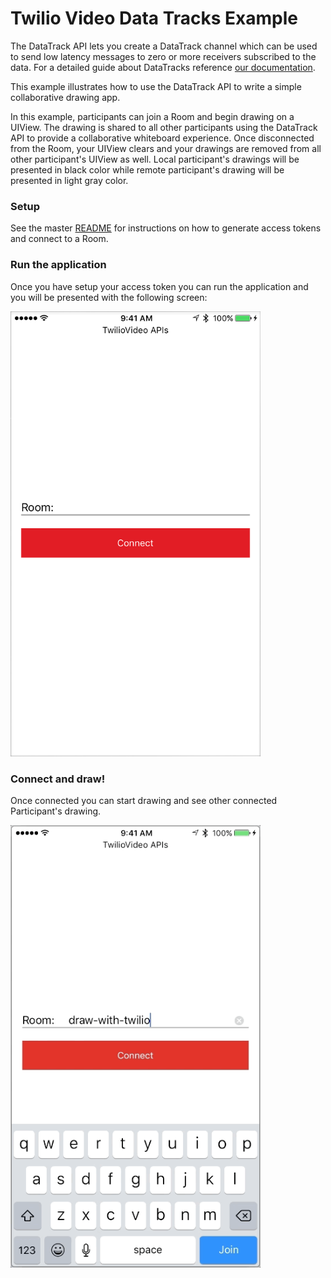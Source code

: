 # Twilio Video Data Tracks Example


The DataTrack API lets you create a DataTrack channel which can be used to send low latency messages to zero or more receivers subscribed to the data. For a detailed guide about DataTracks reference [our documentation](https://www.twilio.com/docs/video/ios-v3-using-the-datatrack-api). 
 
This example illustrates how to use the DataTrack API to write a simple collaborative drawing app.

In this example, participants can join a Room and begin drawing on a UIView. The drawing is shared to all other participants using the DataTrack API to provide a collaborative whiteboard experience. Once disconnected from the Room, your UIView clears and your drawings are removed from all other participant's UIView as well. Local participant's drawings will be presented in black color while remote participant's drawing will be presented in light gray color.

### Setup

See the master [README](https://github.com/twilio/video-quickstart-ios/blob/3.x/README.md) for instructions on how to generate access tokens and connect to a Room.

### <a name="bullet2"></a>Run the application 

Once you have setup your access token you can run the application and you will be presented with the following screen:

<img width="400px" src="../images/quickstart/data-track-home.png"/>

### <a name="bullet3"></a>Connect and draw! 

Once connected you can start drawing and see other connected Participant's drawing.

<img width="400px" src="../images/quickstart/data-track-drawing.gif"/>





